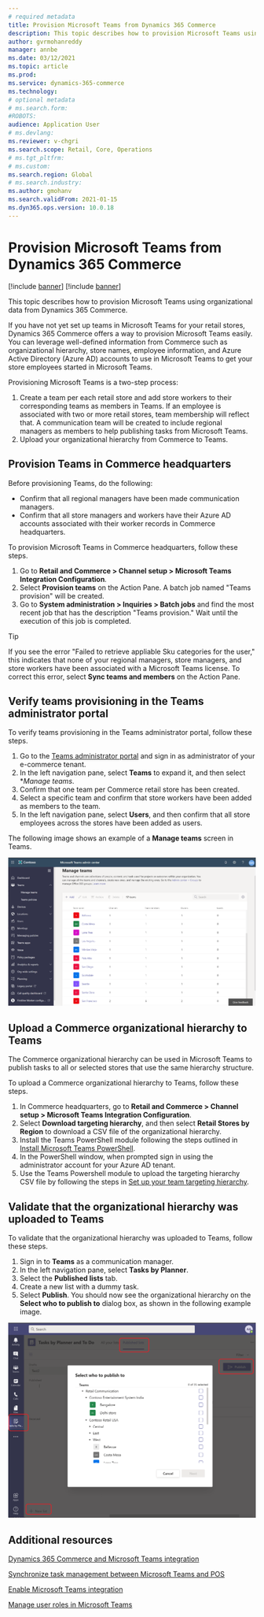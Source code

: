 ```yaml
---
# required metadata
title: Provision Microsoft Teams from Dynamics 365 Commerce
description: This topic describes how to provision Microsoft Teams using organizational data from Dynamics 365 Commerce.
author: gvrmohanreddy
manager: annbe
ms.date: 03/12/2021
ms.topic: article
ms.prod: 
ms.service: dynamics-365-commerce
ms.technology: 
# optional metadata
# ms.search.form:  
#ROBOTS: 
audience: Application User
# ms.devlang: 
ms.reviewer: v-chgri
ms.search.scope: Retail, Core, Operations
# ms.tgt_pltfrm: 
# ms.custom: 
ms.search.region: Global
# ms.search.industry: 
ms.author: gmohanv
ms.search.validFrom: 2021-01-15
ms.dyn365.ops.version: 10.0.18
---
```


# Provision Microsoft Teams from Dynamics 365 Commerce

[!include [banner](includes/banner.md)]
[!include [banner](includes/preview-banner.md)]

This topic describes how to provision Microsoft Teams using organizational data from Dynamics 365 Commerce.

If you have not yet set up teams in Microsoft Teams for your retail stores, Dynamics 365 Commerce offers a way to provision Microsoft Teams easily. You can leverage well-defined information from Commerce such as organizational hierarchy, store names, employee information, and Azure Active Directory (Azure AD) accounts to use in Microsoft Teams to get your store employees started in Microsoft Teams.

Provisioning Microsoft Teams is a two-step process:

1. Create a team per each retail store and add store workers to their corresponding teams as members in Teams. If an employee is associated with two or more retail stores, team membership will reflect that. A communication team will be created to include regional managers as members to help publishing tasks from Microsoft Teams.  
1. Upload your organizational hierarchy from Commerce to Teams.  

## Provision Teams in Commerce headquarters

Before provisioning Teams, do the following:

- Confirm that all regional managers have been made communication managers.
- Confirm that all store managers and workers have their Azure AD accounts associated with their worker records in Commerce headquarters.

To provision Microsoft Teams in Commerce headquarters, follow these steps.

1. Go to **Retail and Commerce \> Channel setup \> Microsoft Teams Integration Configuration**.
1. Select **Provision teams** on the Action Pane. A batch job named "Teams provision" will be created. 
1. Go to **System administration \> Inquiries \> Batch jobs** and find the most recent job that has the description "Teams provision." Wait until the execution of this job is completed.

> [!TIP]
> If you see the error "Failed to retrieve appliable Sku categories for the user," this indicates that none of your regional managers, store managers, and store workers have been associated with a Microsoft Teams license. To correct this error, select **Sync teams and members** on the Action Pane.  

<!-- ![Dynamics 365 Commerce - Teams integration configuration](media/D365-Commerce-Microsoft-Teams-Configuration_with_disclaimer.png)-->

## Verify teams provisioning in the Teams administrator portal

To verify teams provisioning in the Teams administrator portal, follow these steps.
	
1. Go to the [Teams administrator portal](https://admin.teams.microsoft.com/) and sign in as administrator of your e-commerce tenant. 
1. In the left navigation pane, select **Teams** to expand it, and then select **Manage teams*.
1. Confirm that one team per Commerce retail store has been created. 
1. Select a specific team and confirm that store workers have been added as members to the team. 
1. In the left navigation pane, select **Users**, and then confirm that all store employees across the stores have been added as users.

The following image shows an example of a **Manage teams** screen in Teams.

![Example of a Manage teams screen in Teams](media/Teams-FLW-Admin-Teams.png)

## Upload a Commerce organizational hierarchy to Teams 
	
The Commerce organizational hierarchy can be used in Microsoft Teams to publish tasks to all or selected stores that use the same hierarchy structure. 

To upload a Commerce organizational hierarchy to Teams, follow these steps.
	
1. In Commerce headquarters, go to **Retail and Commerce \> Channel setup \> Microsoft Teams Integration Configuration**.
1. Select **Download targeting hierarchy**, and then select **Retail Stores by Region** to download a CSV file of the organizational hierarchy. 
1. Install the Teams PowerShell module following the steps outlined in [Install Microsoft Teams PowerShell](https://docs.microsoft.com/microsoftteams/teams-powershell-install). 
1. In the PowerShell window, when prompted sign in using the administrator account for your Azure AD tenant.
1. Use the Teams Powershell module to upload the targeting hierarchy CSV file by following the steps in [Set up your team targeting hierarchy](https://docs.microsoft.com/microsoftteams/set-up-your-team-hierarchy). 

## Validate that the organizational hierarchy was uploaded to Teams

To validate that the organizational hierarchy was uploaded to Teams, follow these steps.

1. Sign in to **Teams** as a communication manager. 
1. In the left navigation pane, select **Tasks by Planner**.
1. Select the **Published lists** tab.
1. Create a new list with a dummy task.
1. Select **Publish**. You should now see the organizational hierarchy on the **Select who to publish to** dialog box, as shown in the following example image. 

![Publishing dialog box in Microsoft Teams](media/Microsoft-teams-verify-org-hierarchy.png)

## Additional resources

[Dynamics 365 Commerce and Microsoft Teams integration ](commerce-teams-integration.md)

[Synchronize task management between Microsoft Teams and POS](synchronize-tasks-teams-pos.md)

[Enable Microsoft Teams integration](enable-teams-integration.md)

[Manage user roles in Microsoft Teams](manage-user-roles-teams.md)


